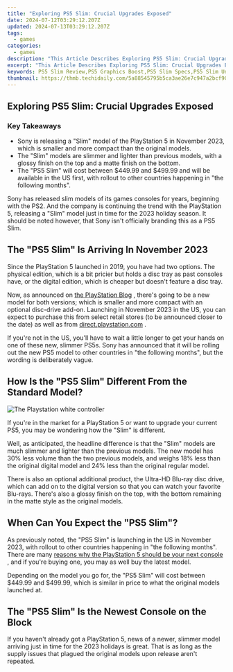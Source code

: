 ```yaml
---
title: "Exploring PS5 Slim: Crucial Upgrades Exposed"
date: 2024-07-12T03:29:12.207Z
updated: 2024-07-13T03:29:12.207Z
tags:
  - games
categories:
  - games
description: "This Article Describes Exploring PS5 Slim: Crucial Upgrades Exposed"
excerpt: "This Article Describes Exploring PS5 Slim: Crucial Upgrades Exposed"
keywords: PS5 Slim Review,PS5 Graphics Boost,PS5 Slim Specs,PS5 Slim Unveiled,Slim PS5 Features,PS5 Slim Upgrades,Next-Gen PS5 Slim
thumbnail: https://thmb.techidaily.com/5a88545795b5ca3ae26e7c947a2bcf90d0830b425a670680d043fc15ab445500.jpg
---
```


## Exploring PS5 Slim: Crucial Upgrades Exposed

### Key Takeaways

* Sony is releasing a "Slim" model of the PlayStation 5 in November 2023, which is smaller and more compact than the original models.
* The "Slim" models are slimmer and lighter than previous models, with a glossy finish on the top and a matte finish on the bottom.
* The "PS5 Slim" will cost between $449.99 and $499.99 and will be available in the US first, with rollout to other countries happening in "the following months".

 Sony has released slim models of its games consoles for years, beginning with the PS2\. And the company is continuing the trend with the PlayStation 5, releasing a "Slim" model just in time for the 2023 holiday season. It should be noted however, that Sony isn't officially branding this as a PS5 Slim.

## The "PS5 Slim" Is Arriving In November 2023

 Since the PlayStation 5 launched in 2019, you have had two options. The physical edition, which is a bit pricier but holds a disc tray as past consoles have, or the digital edition, which is cheaper but doesn't feature a disc tray.

 Now, as announced on [the PlayStation Blog](https://blog.playstation.com/2023/10/10/new-look-for-ps5-console-this-holiday-season/?sf269561474=1) , there's going to be a new model for both versions; which is smaller and more compact with an optional disc-drive add-on. Launching in November 2023 in the US, you can expect to purchase this from select retail stores (to be announced closer to the date) as well as from [direct.playstation.com](http://direct.playstation.com) .

 If you're not in the US, you'll have to wait a little longer to get your hands on one of these new, slimmer PS5s. Sony has announced that it will be rolling out the new PS5 model to other countries in "the following months", but the wording is deliberately vague.

## How Is the "PS5 Slim" Different From the Standard Model?

![The Playstation white controller](https://static1.makeuseofimages.com/wordpress/wp-content/uploads/2023/10/playstation-white-controller.jpg)

 If you're in the market for a PlayStation 5 or want to upgrade your current PS5, you may be wondering how the "Slim" is different.

 Well, as anticipated, the headline difference is that the "Slim" models are much slimmer and lighter than the previous models. The new model has 30% less volume than the two previous models, and weighs 18% less than the original digital model and 24% less than the original regular model.

 There is also an optional additional product, the Ultra-HD Blu-ray disc drive, which can add on to the digital version so that you can watch your favorite Blu-rays. There's also a glossy finish on the top, with the bottom remaining in the matte style as the original models.

## When Can You Expect the "PS5 Slim"?

 As previously noted, the "PS5 Slim" is launching in the US in November 2023, with rollout to other countries happening in "the following months". There are many [reasons why the PlayStation 5 should be your next console](https://www.makeuseof.com/why-ps5-should-be-your-next-console/) , and if you're buying one, you may as well buy the latest model.

 Depending on the model you go for, the "PS5 Slim" will cost between $449.99 and $499.99, which is similar in price to what the original models launched at.

## The "PS5 Slim" Is the Newest Console on the Block

 If you haven't already got a PlayStation 5, news of a newer, slimmer model arriving just in time for the 2023 holidays is great. That is as long as the supply issues that plagued the original models upon release aren't repeated.


<ins class="adsbygoogle"
     style="display:block"
     data-ad-format="autorelaxed"
     data-ad-client="ca-pub-7571918770474297"
     data-ad-slot="1223367746"></ins>



<ins class="adsbygoogle"
     style="display:block"
     data-ad-client="ca-pub-7571918770474297"
     data-ad-slot="8358498916"
     data-ad-format="auto"
     data-full-width-responsive="true"></ins>




